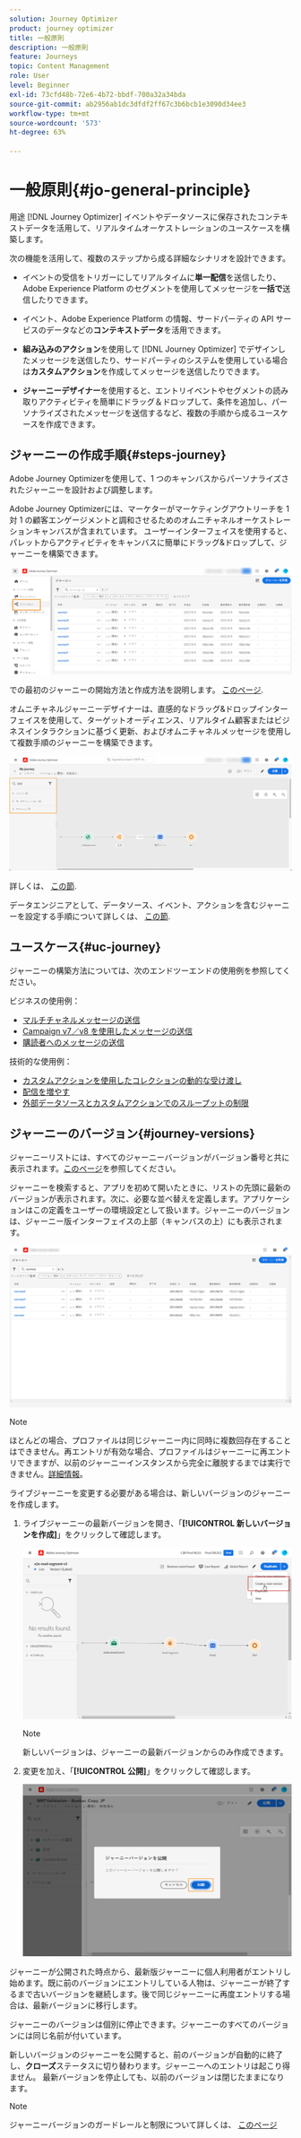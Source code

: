 ```yaml
---
solution: Journey Optimizer
product: journey optimizer
title: 一般原則
description: 一般原則
feature: Journeys
topic: Content Management
role: User
level: Beginner
exl-id: 73cfd48b-72e6-4b72-bbdf-700a32a34bda
source-git-commit: ab2956ab1dc3dfdf2ff67c3b6bcb1e3090d34ee3
workflow-type: tm+mt
source-wordcount: '573'
ht-degree: 63%

---
```



# 一般原則{#jo-general-principle}

用途 [!DNL Journey Optimizer] イベントやデータソースに保存されたコンテキストデータを活用して、リアルタイムオーケストレーションのユースケースを構築します。

次の機能を活用して、複数のステップから成る詳細なシナリオを設計できます。

* イベントの受信をトリガーにしてリアルタイムに&#x200B;**単一配信**&#x200B;を送信したり、Adobe Experience Platform のセグメントを使用してメッセージを&#x200B;**一括で**&#x200B;送信したりできます。

* イベント、Adobe Experience Platform の情報、サードパーティの API サービスのデータなどの&#x200B;**コンテキストデータ**&#x200B;を活用できます。

* **組み込みのアクション**&#x200B;を使用して [!DNL Journey Optimizer] でデザインしたメッセージを送信したり、サードパーティのシステムを使用している場合は&#x200B;**カスタムアクション**&#x200B;を作成してメッセージを送信したりできます。

* **ジャーニーデザイナー**&#x200B;を使用すると、エントリイベントやセグメントの読み取りアクティビティを簡単にドラッグ＆ドロップして、条件を追加し、パーソナライズされたメッセージを送信するなど、複数の手順から成るユースケースを作成できます。

## ジャーニーの作成手順{#steps-journey}

Adobe Journey Optimizerを使用して、1 つのキャンバスからパーソナライズされたジャーニーを設計および調整します。

Adobe Journey Optimizerには、マーケターがマーケティングアウトリーチを 1 対 1 の顧客エンゲージメントと調和させるためのオムニチャネルオーケストレーションキャンバスが含まれています。 ユーザーインターフェイスを使用すると、パレットからアクティビティをキャンバスに簡単にドラッグ&amp;ドロップして、ジャーニーを構築できます。

![](assets/interface-journeys.png)

での最初のジャーニーの開始方法と作成方法を説明します。 [このページ](journey-gs.md).

オムニチャネルジャーニーデザイナーは、直感的なドラッグ&amp;ドロップインターフェイスを使用して、ターゲットオーディエンス、リアルタイム顧客またはビジネスインタラクションに基づく更新、およびオムニチャネルメッセージを使用して複数手順のジャーニーを構築できます。

![](assets/journey38.png)

詳しくは、 [この節](using-the-journey-designer.md).

データエンジニアとして、データソース、イベント、アクションを含むジャーニーを設定する手順について詳しくは、 [この節](../configuration/about-data-sources-events-actions.md).


## ユースケース{#uc-journey}

ジャーニーの構築方法については、次のエンドツーエンドの使用例を参照してください。

ビジネスの使用例：

* [マルチチャネルメッセージの送信](journeys-uc.md)
* [Campaign v7／v8 を使用したメッセージの送信](campaign-classic-use-case.md)
* [購読者へのメッセージの送信](message-to-subscribers-uc.md)

技術的な使用例：

* [カスタムアクションを使用したコレクションの動的な受け渡し](collections.md)
* [配信を増やす](ramp-up-deliveries-uc.md)
* [外部データソースとカスタムアクションでのスループットの制限](limit-throughput.md)

## ジャーニーのバージョン{#journey-versions}

ジャーニーリストには、すべてのジャーニーバージョンがバージョン番号と共に表示されます。[このページ](../building-journeys/using-the-journey-designer.md)を参照してください。

ジャーニーを検索すると、アプリを初めて開いたときに、リストの先頭に最新のバージョンが表示されます。次に、必要な並べ替えを定義します。アプリケーションはこの定義をユーザーの環境設定として扱います。ジャーニーのバージョンは、ジャーニー版インターフェイスの上部（キャンバスの上）にも表示されます。

![](assets/journeyversions1.png)

>[!NOTE]
>
>ほとんどの場合、プロファイルは同じジャーニー内に同時に複数回存在することはできません。再エントリが有効な場合、プロファイルはジャーニーに再エントリできますが、以前のジャーニーインスタンスから完全に離脱するまでは実行できません。[詳細情報](end-journey.md)。

ライブジャーニーを変更する必要がある場合は、新しいバージョンのジャーニーを作成します。

1. ライブジャーニーの最新バージョンを開き、「**[!UICONTROL 新しいバージョンを作成]**」をクリックして確認します。

   ![](assets/journeyversions2.png)

   >[!NOTE]
   >
   >新しいバージョンは、ジャーニーの最新バージョンからのみ作成できます。

1. 変更を加え、「**[!UICONTROL 公開]**」をクリックして確認します。

   ![](assets/journeyversions3.png)

ジャーニーが公開された時点から、最新版ジャーニーに個人利用者がエントリし始めます。既に前のバージョンにエントリしている人物は、ジャーニーが終了するまで古いバージョンを継続します。後で同じジャーニーに再度エントリする場合は、最新バージョンに移行します。

ジャーニーのバージョンは個別に停止できます。ジャーニーのすべてのバージョンには同じ名前が付いています。

新しいバージョンのジャーニーを公開すると、前のバージョンが自動的に終了し、**クローズ**&#x200B;ステータスに切り替わります。ジャーニーへのエントリは起こり得ません。 最新バージョンを停止しても、以前のバージョンは閉じたままになります。

>[!NOTE]
>
>ジャーニーバージョンのガードレールと制限について詳しくは、 [このページ](../start/guardrails.md#journey-versions-limitations)